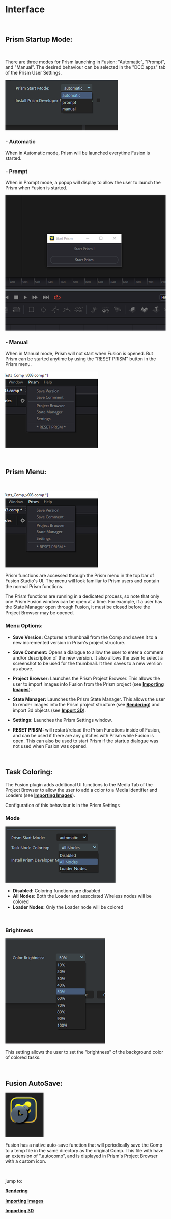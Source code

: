 # **Interface**
<br/>

## **Prism Startup Mode:**

<br/>

There are three modes for Prism launching in Fusion: "Automatic", "Prompt", and "Manual".  The desired behaviour can be selected in the "DCC apps" tab of the Prism User Settings.

![Startup Modes](DocsImages/StartupMode.png)

### **- Automatic**

When in Automatic mode, Prism will be launched everytime Fusion is started.
<br/>

### **- Prompt**

When in Prompt mode, a popup will display to allow the user to launch the Prism when Fusion is started.

![Startup Popup](DocsImages/Startup_Popup.png)

### **- Manual**

When in Manual mode, Prism will not start when Fusion is opened.  But Prism can be started anytime by using the "RESET PRISM" button in the Prism menu.

![Startup Popup](DocsImages/Prism_Menu.png)




<br/>

## **Prism Menu:**

<br/>

![Prism Menu](DocsImages/Prism_Menu.png)

Prism functions are accessed through the Prism menu in the top bar of Fusion Studio's UI.  The menu will look familiar to Prism users and contain the normal Prism functions.

The Prism functions are running in a dedicated process, so note that only one Prism Fusion window can be open at a time.  For example, if a user has the State Manager open through Fusion, it must be closed before the Project Browser may be opened.

### **Menu Options:**

- **Save Version:** Captures a thumbnail from the Comp and saves it to a new incremented version in Prism's project structure.

- **Save Comment:**  Opens a dialogue to allow the user to enter a comment and/or description of the new version.  It also allows the user to select a screenshot to be used for the thumbnail.  It then saves to a new version as above.

- **Project Browser:**  Launches the Prism Project Browser.  This allows the user to import images into Fusion from the Prism project (see [**Importing Images**](Importing_2d.md)).

- **State Manager:**  Launches the Prism State Manager.  This allows the user to render images into the Prism project structure (see [**Rendering**](Rendering.md)) and import 3d objects (see [**Import 3D**](Importing_3d.md)).

- **Settings:**  Launches the Prism Settings window.

- **RESET PRISM:**  will restart/reload the Prism Functions inside of Fusion, and can be used if there are any glitches with Prism while Fusion is open.  This can also be used to start Prism if the startup dialogue was not used when Fusion was opened.

<br/>

## **Task Coloring:**

The Fusion plugin adds additional UI functions to the Media Tab of the Project Browser to allow the user to add a color to a Media Identifier and Loaders (see [**Importing Images**](Importing_2d.md)).

Configuration of this behaviour is in the Prism Settings
<br/>

### **Mode**

![Task Color Mode](DocsImages/Setting_TaskColor_mode.png)

- **Disabled:**     Coloring functions are disabled
- **All Nodes:**    Both the Loader and associated Wireless nodes will be colored
- **Loader Nodes:** Only the Loader node will be colored
<br/>

### **Brightness**

![Task Color Brightness](DocsImages/Setting_TaskColor_brightness.png)

This setting allows the user to set the "brightness" of the background color of colored tasks.  

<br/>

## **Fusion AutoSave:**

![AutoSave Icon](DocsImages/AutoSave_Icon.png)

Fusion has a native auto-save function that will periodically save the Comp to a temp file in the same directory as the original Comp.  This file with have an extension of ".autocomp", and is displayed in Prism's Project Browser with a custom icon.

<br/>

jump to:

[**Rendering**](Rendering.md)

[**Importing Images**](Importing_2d.md)

[**Importing 3D**](Importing_3d.md)
